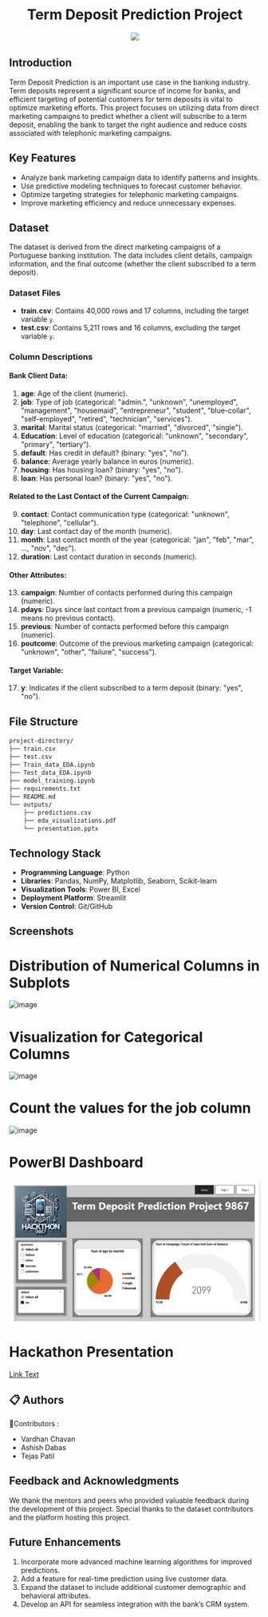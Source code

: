 <h1 align="center"> Term Deposit Prediction Project</h1>

<div align="center">
 <img src="https://github.com/user-attachments/assets/2c7165fd-2e40-499d-bbec-c3f134f170e9" width="300">

</div>

## Introduction

Term Deposit Prediction is an important use case in the banking industry. Term deposits represent a significant source of income for banks, and efficient targeting of potential customers for term deposits is vital to optimize marketing efforts. This project focuses on utilizing data from direct marketing campaigns to predict whether a client will subscribe to a term deposit, enabling the bank to target the right audience and reduce costs associated with telephonic marketing campaigns.

## Key Features

- Analyze bank marketing campaign data to identify patterns and insights.
- Use predictive modeling techniques to forecast customer behavior.
- Optimize targeting strategies for telephonic marketing campaigns.
- Improve marketing efficiency and reduce unnecessary expenses.

## Dataset

The dataset is derived from the direct marketing campaigns of a Portuguese banking institution. The data includes client details, campaign information, and the final outcome (whether the client subscribed to a term deposit).

### **Dataset Files**

- **train.csv**: Contains 40,000 rows and 17 columns, including the target variable `y`.
- **test.csv**: Contains 5,211 rows and 16 columns, excluding the target variable `y`.

### **Column Descriptions**

#### **Bank Client Data:**
1. **age**: Age of the client (numeric).
2. **job**: Type of job (categorical: "admin.", "unknown", "unemployed", "management", "housemaid", "entrepreneur", "student", "blue-collar", "self-employed", "retired", "technician", "services").
3. **marital**: Marital status (categorical: "married", "divorced", "single").
4. **Education**: Level of education (categorical: "unknown", "secondary", "primary", "tertiary").
5. **default**: Has credit in default? (binary: "yes", "no").
6. **balance**: Average yearly balance in euros (numeric).
7. **housing**: Has housing loan? (binary: "yes", "no").
8. **loan**: Has personal loan? (binary: "yes", "no").

#### **Related to the Last Contact of the Current Campaign:**
9. **contact**: Contact communication type (categorical: "unknown", "telephone", "cellular").
10. **day**: Last contact day of the month (numeric).
11. **month**: Last contact month of the year (categorical: "jan", "feb", "mar", ..., "nov", "dec").
12. **duration**: Last contact duration in seconds (numeric).

#### **Other Attributes:**
13. **campaign**: Number of contacts performed during this campaign (numeric).
14. **pdays**: Days since last contact from a previous campaign (numeric, -1 means no previous contact).
15. **previous**: Number of contacts performed before this campaign (numeric).
16. **poutcome**: Outcome of the previous marketing campaign (categorical: "unknown", "other", "failure", "success").

#### **Target Variable:**
17. **y**: Indicates if the client subscribed to a term deposit (binary: "yes", "no").

## File Structure

```
project-directory/
├── train.csv
├── test.csv
├── Train_data_EDA.ipynb
├── Test_data_EDA.ipynb
├── model_training.ipynb
├── requirements.txt
├── README.md
└── outputs/
    ├── predictions.csv
    ├── eda_visualizations.pdf
    └── presentation.pptx
```

## Technology Stack

- **Programming Language**: Python
- **Libraries**: Pandas, NumPy, Matplotlib, Seaborn, Scikit-learn
- **Visualization Tools**: Power BI, Excel
- **Deployment Platform**: Streamlit
- **Version Control**: Git/GitHub

## Screenshots
# Distribution of Numerical Columns in Subplots
![image](https://github.com/user-attachments/assets/c60285af-ea5a-440a-b2b2-2d2b3c2993e8)
# Visualization for Categorical Columns
![image](https://github.com/user-attachments/assets/a04ba202-805e-4950-bd0e-1bba7b0c0a3c)
# Count the values for the job column
![image](https://github.com/user-attachments/assets/2927128a-cfe6-4c1d-b1d6-1344f8a33d0a)
# PowerBI Dashboard
![image](https://github.com/vardhanchavan156/9867/blob/d843e73f1036d0b8a7d2d9785244dfc6680769f2/Power%20BI%20Dashboard.png)

# Hackathon Presentation
[Link Text](https://drive.google.com/file/d/1PAcdZzQTfvoAkApopQKouyTdMkMB7kFl/view?usp=drive_link)

## 📋 Authors
👷Contributors :
- Vardhan Chavan
- Ashish Dabas
- Tejas Patil


## Feedback and Acknowledgments

We thank the mentors and peers who provided valuable feedback during the development of this project. Special thanks to the dataset contributors and the platform hosting this project.

## Future Enhancements

1. Incorporate more advanced machine learning algorithms for improved predictions.
2. Add a feature for real-time prediction using live customer data.
3. Expand the dataset to include additional customer demographic and behavioral attributes.
4. Develop an API for seamless integration with the bank’s CRM system.

